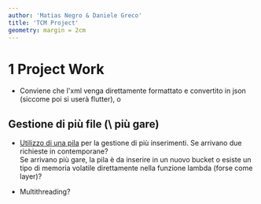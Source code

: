 ```yaml
---
author: 'Matias Negro & Daniele Greco'
title: 'TCM Project'
geometry: margin = 2cm
---
```


# 1 Project Work

- Conviene che l'xml venga direttamente formattato e convertito in json (siccome poi si userà flutter), o

## Gestione di più file (\ più gare)

- <u>Utilizzo di una pila</u> per la gestione di più inserimenti. Se arrivano due richieste in contemporane?<br>
Se arrivano più gare, la pila è da inserire in un nuovo bucket o esiste un tipo di memoria volatile direttamente nella funzione lambda (forse come layer)?

- Multithreading?